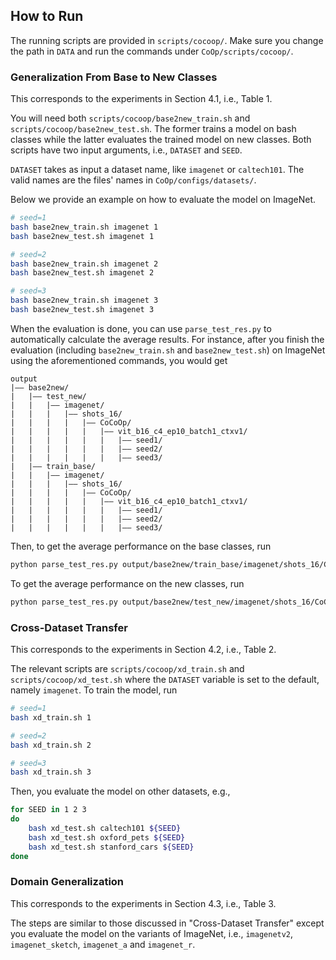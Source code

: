 ## How to Run

The running scripts are provided in `scripts/cocoop/`. Make sure you change the path in `DATA` and run the commands under `CoOp/scripts/cocoop/`.

### Generalization From Base to New Classes

This corresponds to the experiments in Section 4.1, i.e., Table 1.

You will need both `scripts/cocoop/base2new_train.sh` and `scripts/cocoop/base2new_test.sh`. The former trains a model on bash classes while the latter evaluates the trained model on new classes. Both scripts have two input arguments, i.e., `DATASET` and `SEED`.

`DATASET` takes as input a dataset name, like `imagenet` or `caltech101`. The valid names are the files' names in `CoOp/configs/datasets/`.

Below we provide an example on how to evaluate the model on ImageNet.

```bash
# seed=1
bash base2new_train.sh imagenet 1
bash base2new_test.sh imagenet 1

# seed=2
bash base2new_train.sh imagenet 2
bash base2new_test.sh imagenet 2

# seed=3
bash base2new_train.sh imagenet 3
bash base2new_test.sh imagenet 3
```

When the evaluation is done, you can use `parse_test_res.py` to automatically calculate the average results. For instance, after you finish the evaluation (including `base2new_train.sh` and `base2new_test.sh`) on ImageNet using the aforementioned commands, you would get

```
output
|–– base2new/
|   |–– test_new/
|   |   |–– imagenet/
|   |   |   |–– shots_16/
|   |   |   |   |–– CoCoOp/
|   |   |   |   |   |–– vit_b16_c4_ep10_batch1_ctxv1/
|   |   |   |   |   |   |–– seed1/
|   |   |   |   |   |   |–– seed2/
|   |   |   |   |   |   |–– seed3/
|   |–– train_base/
|   |   |–– imagenet/
|   |   |   |–– shots_16/
|   |   |   |   |–– CoCoOp/
|   |   |   |   |   |–– vit_b16_c4_ep10_batch1_ctxv1/
|   |   |   |   |   |   |–– seed1/
|   |   |   |   |   |   |–– seed2/
|   |   |   |   |   |   |–– seed3/
```

Then, to get the average performance on the base classes, run

```bash
python parse_test_res.py output/base2new/train_base/imagenet/shots_16/CoCoOp/vit_b16_c4_ep10_batch1_ctxv1
```

To get the average performance on the new classes, run

```bash
python parse_test_res.py output/base2new/test_new/imagenet/shots_16/CoCoOp/vit_b16_c4_ep10_batch1_ctxv1 --test-log
```

### Cross-Dataset Transfer

This corresponds to the experiments in Section 4.2, i.e., Table 2.

The relevant scripts are `scripts/cocoop/xd_train.sh` and `scripts/cocoop/xd_test.sh` where the `DATASET` variable is set to the default, namely `imagenet`. To train the model, run

```bash
# seed=1
bash xd_train.sh 1

# seed=2
bash xd_train.sh 2

# seed=3
bash xd_train.sh 3
```

Then, you evaluate the model on other datasets, e.g.,

```bash
for SEED in 1 2 3
do
    bash xd_test.sh caltech101 ${SEED}
    bash xd_test.sh oxford_pets ${SEED}
    bash xd_test.sh stanford_cars ${SEED}
done
```

### Domain Generalization

This corresponds to the experiments in Section 4.3, i.e., Table 3.

The steps are similar to those discussed in "Cross-Dataset Transfer" except you evaluate the model on the variants of ImageNet, i.e., `imagenetv2`, `imagenet_sketch`, `imagenet_a` and `imagenet_r`.